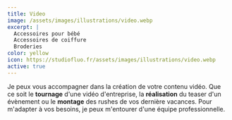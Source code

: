 ```yaml
---
title: Video
image: /assets/images/illustrations/video.webp
excerpt: |
  Accessoires pour bébé  
  Accessoires de coiffure  
  Broderies
color: yellow
icon: https://studiofluo.fr/assets/images/illustrations/video.webp
active: true
---
```

Je peux vous accompagner dans la création de votre contenu vidéo. Que ce soit le **tournage** d'une vidéo d'entreprise, la **réalisation** du teaser d'un évènement ou le **montage** des rushes de vos dernière vacances. Pour m'adapter à vos besoins, je peux m'entourer d'une équipe professionnelle.
